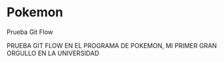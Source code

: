 # Pokemon
Prueba Git Flow

PRUEBA GIT FLOW EN EL PROGRAMA DE POKEMON, MI PRIMER GRAN ORGULLO EN LA UNIVERSIDAD 
